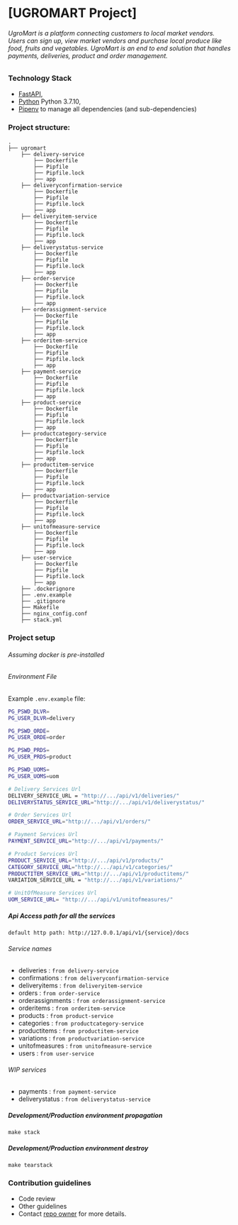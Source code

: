 # [UGROMART Project]
###### UgroMart is a platform connecting customers to local market vendors. Users can sign up, view market vendors and purchase local produce like food, fruits and vegetables. UgroMart is an end to end solution that handles payments, deliveries, product and order management.


### Technology Stack
* [FastAPI](https://fastapi.tiangolo.com/), 
* [Python](https://www.python.org/downloads/release/python-3710) Python 3.7.10,
* [Pipenv](https://pipenv-fork.readthedocs.io/en/latest) to manage all dependencies (and sub-dependencies)


### Project structure:
```
.
├── ugromart
    ├── delivery-service
        ├── Dockerfile
        ├── Pipfile
        ├── Pipfile.lock
        ├── app
    ├── deliveryconfirmation-service
        ├── Dockerfile
        ├── Pipfile
        ├── Pipfile.lock
        ├── app
    ├── deliveryitem-service
        ├── Dockerfile
        ├── Pipfile
        ├── Pipfile.lock
        ├── app
    ├── deliverystatus-service
        ├── Dockerfile
        ├── Pipfile
        ├── Pipfile.lock
        ├── app
    ├── order-service
        ├── Dockerfile
        ├── Pipfile
        ├── Pipfile.lock
        ├── app
    ├── orderassignment-service
        ├── Dockerfile
        ├── Pipfile
        ├── Pipfile.lock
        ├── app
    ├── orderitem-service
        ├── Dockerfile
        ├── Pipfile
        ├── Pipfile.lock
        ├── app
    ├── payment-service
        ├── Dockerfile
        ├── Pipfile
        ├── Pipfile.lock
        ├── app
    ├── product-service
        ├── Dockerfile
        ├── Pipfile
        ├── Pipfile.lock
        ├── app
    ├── productcategory-service
        ├── Dockerfile
        ├── Pipfile
        ├── Pipfile.lock
        ├── app
    ├── productitem-service
        ├── Dockerfile
        ├── Pipfile
        ├── Pipfile.lock
        ├── app
    ├── productvariation-service
        ├── Dockerfile
        ├── Pipfile
        ├── Pipfile.lock
        ├── app
    ├── unitofmeasure-service
        ├── Dockerfile
        ├── Pipfile
        ├── Pipfile.lock
        ├── app
    ├── user-service
        ├── Dockerfile
        ├── Pipfile
        ├── Pipfile.lock
        ├── app
    ├── .dockerignore
    ├── .env.example
    ├── .gitignore
    ├── Makefile
    ├── nginx_config.conf
    ├── stack.yml

```

### Project setup
###### Assuming docker is pre-installed

###### Environment File
Example `.env.example` file:

```bash
PG_PSWD_DLVR=
PG_USER_DLVR=delivery

PG_PSWD_ORDE=
PG_USER_ORDE=order

PG_PSWD_PRDS=
PG_USER_PRDS=product

PG_PSWD_UOMS=
PG_USER_UOMS=uom

# Delivery Services Url
DELIVERY_SERVICE_URL = "http://.../api/v1/deliveries/"
DELIVERYSTATUS_SERVICE_URL="http://.../api/v1/deliverystatus/"

# Order Services Url
ORDER_SERVICE_URL="http://.../api/v1/orders/"

# Payment Services Url
PAYMENT_SERVICE_URL="http://.../api/v1/payments/"

# Product Services Url
PRODUCT_SERVICE_URL="http://.../api/v1/products/"
CATEGORY_SERVICE_URL="http://.../api/v1/categories/"
PRODUCTITEM_SERVICE_URL="http://.../api/v1/productitems/"
VARIATION_SERVICE_URL = "http://.../api/v1/variations/"

# UnitOfMeasure Services Url
UOM_SERVICE_URL= "http://.../api/v1/unitofmeasures/"

```

##### Api Access path for all the services
```
default http path: http://127.0.0.1/api/v1/{service}/docs
```
###### Service names
* deliveries :       ```from delivery-service```
* confirmations :    ```from deliveryconfirmation-service```
* deliveryitems :    ```from deliveryitem-service```
* orders :           ```from order-service```
* orderassignments : ```from orderassignment-service```
* orderitems :       ```from orderitem-service```
* products :         ```from product-service```
* categories :       ```from productcategory-service```
* productitems :     ```from productitem-service```
* variations :       ```from productvariation-service```
* unitofmeasures :   ```from unitofmeasure-service```
* users :            ```from user-service```

###### WIP services
* payments :         ```from payment-service```
* deliverystatus :   ```from deliverystatus-service```

##### Development/Production environment propagation
```
make stack
```

##### Development/Production environment destroy
```
make tearstack
```

### Contribution guidelines

* Code review
* Other guidelines
* Contact [repo owner](mailto:haroldyewa@gmail.com) for more details.